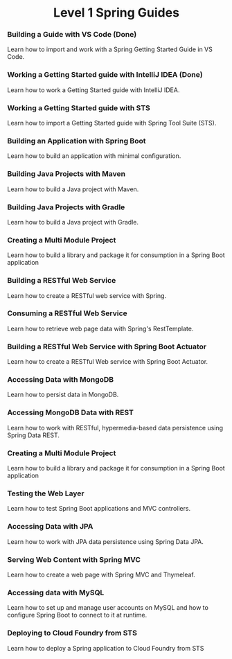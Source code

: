 <h1 style="text-align:center">Level 1 Spring Guides</h1>

### Building a Guide with VS Code (Done)
Learn how to import and work with a Spring Getting Started Guide in VS Code.

### Working a Getting Started guide with IntelliJ IDEA (Done)
Learn how to work a Getting Started guide with IntelliJ IDEA.

### Working a Getting Started guide with STS
Learn how to import a Getting Started guide with Spring Tool Suite (STS).

### Building an Application with Spring Boot
Learn how to build an application with minimal configuration.

### Building Java Projects with Maven
Learn how to build a Java project with Maven.

### Building Java Projects with Gradle
Learn how to build a Java project with Gradle.

### Creating a Multi Module Project
Learn how to build a library and package it for consumption in a Spring Boot application

### Building a RESTful Web Service
Learn how to create a RESTful web service with Spring.

### Consuming a RESTful Web Service
Learn how to retrieve web page data with Spring's RestTemplate.

### Building a RESTful Web Service with Spring Boot Actuator
Learn how to create a RESTful Web service with Spring Boot Actuator.

### Accessing Data with MongoDB
Learn how to persist data in MongoDB.

### Accessing MongoDB Data with REST
Learn how to work with RESTful, hypermedia-based data persistence using Spring Data REST.

### Creating a Multi Module Project
Learn how to build a library and package it for consumption in a Spring Boot application

### Testing the Web Layer
Learn how to test Spring Boot applications and MVC controllers.

### Accessing Data with JPA
Learn how to work with JPA data persistence using Spring Data JPA.

### Serving Web Content with Spring MVC
Learn how to create a web page with Spring MVC and Thymeleaf.

### Accessing data with MySQL
Learn how to set up and manage user accounts on MySQL and how to configure Spring Boot to connect to it at runtime.

### Deploying to Cloud Foundry from STS
Learn how to deploy a Spring application to Cloud Foundry from STS